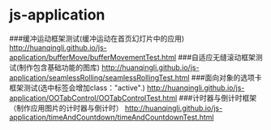 # js-application
###缓冲运动框架测试(缓冲运动在首页幻灯片中的应用)
http://huanqingli.github.io/js-application/bufferMove/bufferMovementTest.html
###自适应无缝滚动框架测试(制作包含基础功能的图库)
http://huanqingli.github.io/js-application/seamlessRolling/seamlessRollingTest.html
###面向对象的选项卡框架测试(选中标签会增加class："active".)
http://huanqingli.github.io/js-application/OOTabControl/OOTabControlTest.html
###计时器与倒计时框架（制作应用图片的计时器与倒计时）
http://huanqingli.github.io/js-application/timeAndCountdown/timeAndCountdownTest.html
